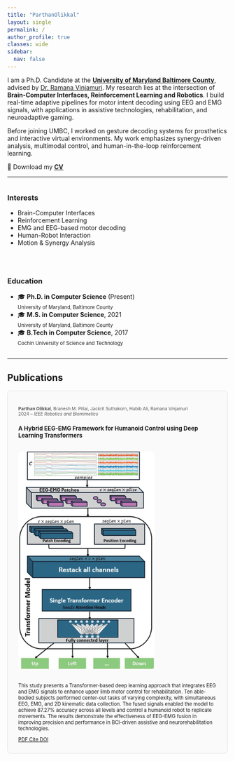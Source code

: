 ```yaml
---
title: "ParthanOlikkal"
layout: single
permalink: /
author_profile: true
classes: wide
sidebar:
  nav: false
---
```


I am a Ph.D. Candidate at the <a href="https://umbc.edu/" target="_blank"><strong>University of Maryland Baltimore County</strong></a>, advised by <a href="https://www.csee.umbc.edu/ramana-vinjamuri/" target="_blank">Dr. Ramana Vinjamuri</a>. My research lies at the intersection of **Brain-Computer Interfaces, Reinforcement Learning and Robotics**. I build real-time adaptive pipelines for motor intent decoding using EEG and EMG signals, with applications in assistive technologies, rehabilitation, and neuroadaptive gaming.

Before joining UMBC, I worked on gesture decoding systems for prosthetics and interactive virtual environments. My work emphasizes synergy-driven analysis, multimodal control, and human-in-the-loop reinforcement learning.

📄 Download my [**CV**](/assets/docs/Parthan_CV.pdf)

<hr>

<div style="display: flex; flex-wrap: wrap; gap: 2rem; align-items: flex-start; justify-content: space-between;">

  <div style="flex: 1; min-width: 250px;">
    <h3>Interests</h3>
    <ul>
      <li>Brain-Computer Interfaces</li>
      <li>Reinforcement Learning</li>
      <li>EMG and EEG-based motor decoding</li>
      <li>Human-Robot Interaction</li>
      <li>Motion & Synergy Analysis</li>
    </ul>
  </div>

<div style="flex: 1; min-width: 250px;">
  <h3>Education</h3>
  <ul>
    <li>🎓 <strong>Ph.D. in Computer Science</strong> (Present)<br>
        <span style="font-size: 0.8em;">
        University of Maryland, Baltimore County
        </span></li>
    <li>🎓 <strong>M.S. in Computer Science</strong>, 2021<br>
        <span style="font-size: 0.8em;">
        University of Maryland, Baltimore County
        </span></li>
    <li>🎓 <strong>B.Tech in Computer Science</strong>, 2017<br>
        <span style="font-size:0.8em;">
        Cochin University of Science and Technology
        </span></li>
  </ul>
</div>

</div>

---

## Publications

<div style="border: 1px solid #e0e0e0; border-radius: 8px; padding: 1.5rem; margin-bottom: 2rem; background: #fafafa; font-size:0.8em;">

<p style="font-size: 0.9em; color: #555;">
<strong>Parthan Olikkal</strong>, Branesh M. Pillai, Jackrit Suthakorn, Habib Ali, Ramana Vinjamuri  
<br>2024 – <em>IEEE Robotics and Biomimetics</em>
</p>

### A Hybrid EEG-EMG Framework for Humanoid Control using Deep Learning Transformers

<img src="/assets/images/EEG-EMG.gif" alt="Paper teaser" style="max-width: 100%; border-radius: 8px; margin: 1rem 0;">

This study presents a Transformer-based deep learning approach that integrates EEG and EMG signals to enhance upper limb motor control for rehabilitation. Ten able-bodied subjects performed center-out tasks of varying complexity, with simultaneous EEG, EMG, and 2D kinematic data collection. The fused signals enabled the model to achieve 87.27% accuracy across all levels and control a humanoid robot to replicate movements. The results demonstrate the effectiveness of EEG-EMG fusion in improving precision and performance in BCI-driven assistive and neurorehabilitation technologies.

<div class="btn-links">
  <a class="btn btn-outline-primary btn-page-header btn-sm" href="" target="_blank" rel="noopener"> PDF </a>
  <a class="btn btn-outline-primary btn-page-header btn-sm js-cite-modal" href="#" target="_blank" rel="noopener"> Cite </a>
  <a class="btn btn-outline-primary btn-page-header btn-sm" href="" target="_blank" rel="noopener"> DOI </a>
</div>

</div>

